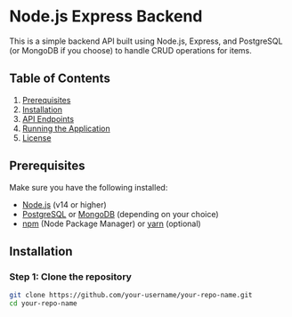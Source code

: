 # Node.js Express Backend

This is a simple backend API built using Node.js, Express, and PostgreSQL (or MongoDB if you choose) to handle CRUD operations for items.

## Table of Contents
1. [Prerequisites](#prerequisites)
2. [Installation](#installation)
3. [API Endpoints](#api-endpoints)
4. [Running the Application](#running-the-application)
5. [License](#license)

## Prerequisites

Make sure you have the following installed:
- [Node.js](https://nodejs.org/en/) (v14 or higher)
- [PostgreSQL](https://www.postgresql.org/) or [MongoDB](https://www.mongodb.com/) (depending on your choice)
- [npm](https://www.npmjs.com/) (Node Package Manager) or [yarn](https://yarnpkg.com/) (optional)

## Installation

### Step 1: Clone the repository
```bash
git clone https://github.com/your-username/your-repo-name.git
cd your-repo-name
